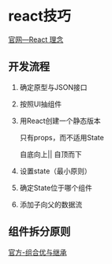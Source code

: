 # react技巧

[官网—React 理念](https://react.docschina.org/docs/thinking-in-react.html)

## 开发流程

1. 确定原型与JSON接口

2. 按照UI抽组件

3. 用React创建一个静态版本

   只有props，而不适用State

   自底向上|| 自顶而下

4. 设置state（最小原则）
5. 确定State位于哪个组件
6. 添加子向父的数据流



## 组件拆分原则

[官方-组合优与继承](https://react.docschina.org/docs/composition-vs-inheritance.html)

